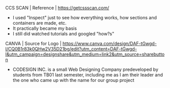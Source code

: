 CCS SCAN | Reference | https://getcssscan.com/
- I used "Inspect" just to see how everything works, how sections and containers are made, etc.
- It practically became my basis
- I still did watched tutorials and googled "how?s"

CANVA | Source for Logo | https://www.canva.com/design/DAF-tGwgd-I/CQ0B1r83k0QHw2V35D21bg/edit?utm_content=DAF-tGwgd-I&utm_campaign=designshare&utm_medium=link2&utm_source=sharebutton
- CODESIGN INC. is a small Web Designing Company predeveloped by students from TB01 last semester, including me as I am their leader and the one who came up with the name for our group project
